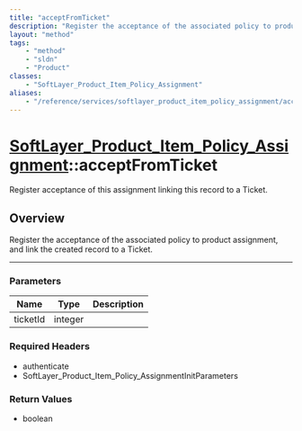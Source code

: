 ```yaml
---
title: "acceptFromTicket"
description: "Register the acceptance of the associated policy to product assignment, and link the created record to a Ticket."
layout: "method"
tags:
    - "method"
    - "sldn"
    - "Product"
classes:
    - "SoftLayer_Product_Item_Policy_Assignment"
aliases:
    - "/reference/services/softlayer_product_item_policy_assignment/acceptFromTicket"
---
```

# [SoftLayer_Product_Item_Policy_Assignment](/reference/services/SoftLayer_Product_Item_Policy_Assignment)::acceptFromTicket

Register acceptance of this assignment linking this record to a Ticket.


## Overview 
Register the acceptance of the associated policy to product assignment, and link the created record to a Ticket. 

-----

### Parameters 
|Name | Type | Description |
| --- | --- | --- |
|ticketId| integer| |


### Required Headers
* authenticate
* SoftLayer_Product_Item_Policy_AssignmentInitParameters


### Return Values
* boolean




